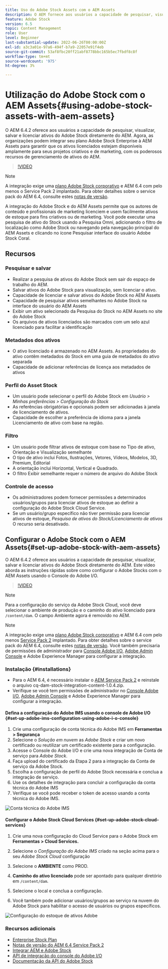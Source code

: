 ```yaml
---
title: Uso do Adobe Stock Assets com o AEM Assets
description: O AEM fornece aos usuários a capacidade de pesquisar, visualizar, salvar e licenciar ativos do Adobe Stock diretamente do AEM. Agora, as organizações podem integrar seu plano Adobe Stock Enterprise à AEM Assets para garantir que os ativos licenciados estejam disponíveis amplamente para seus projetos criativos e de marketing, com os poderosos recursos de gerenciamento de ativos do AEM.
feature: Adobe Stock
version: 6.5
topic: Content Management
role: User
level: Beginner
last-substantial-update: 2022-06-26T00:00:00Z
exl-id: a3c3a01e-97a6-494f-b7a9-22057e91f4eb
source-git-commit: 53af8fbc20ff21abf8778bbc165b5ec7fbdf8c8f
workflow-type: tm+mt
source-wordcount: '975'
ht-degree: 3%

---
```


# Utilização do Adobe Stock com o AEM Assets{#using-adobe-stock-assets-with-aem-assets}

O AEM 6.4.2 oferece aos usuários a capacidade de pesquisar, visualizar, salvar e licenciar ativos do Adobe Stock diretamente do AEM. Agora, as organizações podem integrar seu plano Adobe Stock Enterprise à AEM Assets para garantir que os ativos licenciados estejam disponíveis amplamente para seus projetos criativos e de marketing, com os poderosos recursos de gerenciamento de ativos do AEM.

>[!VIDEO](https://video.tv.adobe.com/v/24678?quality=12&learn=on)

>[!NOTE]
>
>A integração exige uma [plano Adobe Stock corporativo](https://landing.adobe.com/en/na/products/creative-cloud/ctir-4625-stock-for-enterprise/index.html) e AEM 6.4 com pelo menos o Service Pack 2 implantado. Para obter detalhes sobre o service pack do AEM 6.4, consulte estes [notas de versão](https://helpx.adobe.com/br/experience-manager/6-4/release-notes/sp-release-notes.html).

A integração do Adobe Stock e do AEM Assets permite que os autores de conteúdo e profissionais de marketing licenciem e usem facilmente ativos de estoque para fins criativos ou de marketing. Você pode executar uma pesquisa de ativo do Stock usando a Pesquisa Omni, adicionando o filtro de localização como Adobe Stock ou navegando pela navegação principal do AEM Assets e clicando no ícone Pesquisar interface do usuário Adobe Stock Coral.

## Recursos

### Pesquisar e salvar

* Realizar a pesquisa de ativos do Adobe Stock sem sair do espaço de trabalho do AEM.
* Salvar ativos do Adobe Stock para visualização, sem licenciar o ativo.
* Capacidade de licenciar e salvar ativos do Adobe Stock no AEM Assets
* Capacidade de pesquisar ativos semelhantes no Adobe Stock na interface do usuário do AEM Assets
* Exibir um ativo selecionado da Pesquisa do Stock no AEM Assets no site do Adobe Stock
* Os arquivos de ativos licenciados são marcados com um selo azul licenciado para facilitar a identificação

### Metadados dos ativos

* O ativo licenciado é armazenado no AEM Assets. As propriedades do ativo contêm metadados do Stock em uma guia de metadados do ativo separada
* Capacidade de adicionar referências de licença aos metadados de ativos

### Perfil do Asset Stock

* Um usuário pode selecionar o perfil do Adobe Stock em *Usuário > Minhas preferências > Configuração do Stock*
* As referências obrigatórias e opcionais podem ser adicionadas à janela de licenciamento de ativos.
* Capacidade de escolher a preferência de idioma para a janela Licenciamento de ativo com base na região.

### Filtro

* Um usuário pode filtrar ativos de estoque com base no Tipo de ativo, Orientação e Visualização semelhante
* O tipo de ativo inclui Fotos, Ilustrações, Vetores, Vídeos, Modelos, 3D, Premium, Editorial
* A orientação inclui Horizontal, Vertical e Quadrado.
* O filtro Exibir semelhante requer o número de arquivo do Adobe Stock

### Controle de acesso

* Os administradores podem fornecer permissões a determinados usuários/grupos para licenciar ativos de estoque ao definir a configuração do Adobe Stock Cloud Service.
* Se um usuário/grupo específico não tiver permissão para licenciar ativos de estoque, *Pesquisa de ativos do Stock/Licenciamento de ativos* O recurso seria desativado.

## Configurar o Adobe Stock com o AEM Assets{#set-up-adobe-stock-with-aem-assets}

O AEM 6.4.2 oferece aos usuários a capacidade de pesquisar, visualizar, salvar e licenciar ativos do Adobe Stock diretamente do AEM. Este vídeo aborda as instruções rápidas sobre como configurar o Adobe Stocks com o AEM Assets usando o Console do Adobe I/O.

>[!VIDEO](https://video.tv.adobe.com/v/25043?quality=12&learn=on)

>[!NOTE]
>
>Para a configuração do serviço da Adobe Stock Cloud, você deve selecionar o ambiente de produção e o caminho do ativo licenciado para `/content/dam`. O campo Ambiente agora é removido no AEM.

>[!NOTE]
>
>A integração exige uma [plano Adobe Stock corporativo](https://landing.adobe.com/en/na/products/creative-cloud/ctir-4625-stock-for-enterprise/index.html) e AEM 6.4 com pelo menos [Service Pack 2](https://experience.adobe.com/#/downloads/content/software-distribution/en/aem.html?fulltext=AEM*+6*+4*+Service*+Pack*&amp;2_group.propertyvalues.property=.%2Fjcr%3Acontent%2Fmetadata%2Fdc%3Aversion&amp;2_group.propertyvalues.operation=equals&amp;2_group.propertyvalues.0_values=target-version%3Aaem%2F6-4&amp;3_group.propertyvalues.property=.%2Fjcr%3Acontent%2Fmetadata%2Fdc%3AsoftwareType&amp;3_group.propertyvalues.operation=equals&amp;3_group.propertyvalues.0_values=software-type%3Aservice-and-cumulative-fix&amp;orderby=%40jcr%3Acontent%2Fmetadata%2Fdc%3Atitle&amp;orderby.sort=asc&amp;layout=list&amp;p.offset=0&amp;p.limit=24) implantado. Para obter detalhes sobre o service pack do AEM 6.4, consulte estes [notas de versão](https://helpx.adobe.com/br/experience-manager/6-4/release-notes/sp-release-notes.html). Você também precisaria de permissões de administrador para [Console Adobe I/O](https://console.adobe.io/), [Adobe Admin Console](https://adminconsole.adobe.com/) e Adobe Experience Manager para configurar a integração.

### Instalação {#installations}

* Para o AEM 6.4, é necessário instalar o [AEM Service Pack 2](https://experience.adobe.com/#/downloads/content/software-distribution/en/aem.html?fulltext=AEM*+6*+4*+Service*+Pack*&amp;2_group.propertyvalues.property=.%2Fjcr%3Acontent%2Fmetadata%2Fdc%3Aversion&amp;2_group.propertyvalues.operation=equals&amp;2_group.propertyvalues.0_values=target-version%3Aaem%2F6-4&amp;3_group.propertyvalues.property=.%2Fjcr%3Acontent%2Fmetadata%2Fdc%3AsoftwareType&amp;3_group.propertyvalues.operation=equals&amp;3_group.propertyvalues.0_values=software-type%3Aservice-and-cumulative-fix&amp;orderby=%40jcr%3Acontent%2Fmetadata%2Fdc%3Atitle&amp;orderby.sort=asc&amp;layout=list&amp;p.offset=0&amp;p.limit=24) e reinstale o arquivo cq-dam-stock-integration-content-1.0.4.zip.
* Verifique se você tem permissões de administrador no [Console Adobe I/O](https://console.adobe.io/), [Adobe Admin Console](https://adminconsole.adobe.com/) e Adobe Experience Manager para configurar a integração.

#### Defina a configuração do Adobe IMS usando o console de Adobe I/O {#set-up-adobe-ims-configuration-using-adobe-i-o-console}

1. Crie uma configuração de conta técnica do Adobe IMS em **Ferramentas > Segurança**
2. Selecione o *Solução em nuvem* as *Adobe Stock* e criar um novo certificado ou reutilizar um certificado existente para a configuração.
3. Acesse o Console do Adobe I/O e crie uma nova integração de Conta de serviço para *Adobe Stock*.
4. Faça upload do certificado da Etapa 2 para a integração da Conta de serviço da Adobe Stock.
5. Escolha a configuração de perfil do Adobe Stock necessária e conclua a integração de serviço.
6. Use os detalhes de integração para concluir a configuração da conta técnica do Adobe IMS
7. Verifique se você pode receber o token de acesso usando a conta técnica do Adobe IMS.

![Conta técnica do Adobe IMS](assets/screen_shot_2018-10-22at12219pm.png)

#### Configurar o Adobe Stock Cloud Services {#set-up-adobe-stock-cloud-services}

1. Crie uma nova configuração do Cloud Service para o Adobe Stock em **Ferramentas > Cloud Services.**
2. Selecione o *Configuração do Adobe IMS* criado na seção acima para o seu *Adobe Stock Cloud* configuração

3. Selecione o **AMBIENTE** como PROD.
4. **Caminho do ativo licenciado** pode ser apontado para qualquer diretório em `/content/dam`.
5. Selecione o local e conclua a configuração.
6. Você também pode adicionar usuários/grupos ao serviço na nuvem do Adobe Stock para habilitar o acesso de usuários ou grupos específicos.

![Configuração do estoque de ativos Adobe](assets/screen_shot_2018-10-22at12425pm.png)

### Recursos adicionais

* [Enterprise Stock Plan](https://landing.adobe.com/en/na/products/creative-cloud/ctir-4625-stock-for-enterprise/index.html)
* [Notas de versão do AEM 6.4 Service Pack 2](https://experienceleague.adobe.com/docs/experience-manager-65/release-notes/release-notes.html?lang=pt-BR)
* [Integrar AEM e Adobe Stock](https://experienceleague.adobe.com/docs/experience-manager-65/assets/using/aem-assets-adobe-stock.html)
* [API de integração do console do Adobe I/O](https://www.adobe.io/apis/cloudplatform/console/authentication/gettingstarted.html)
* [Documentação da API do Adobe Stock](https://www.adobe.io/apis/creativecloud/stock/docs.html)
